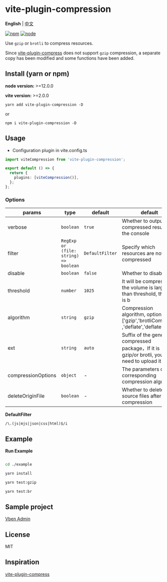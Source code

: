 # vite-plugin-compression

**English** | [中文](./README.zh_CN.md)

[![npm][npm-img]][npm-url] [![node][node-img]][node-url]

Use `gzip` or `brotli` to compress resources.

Since [vite-plugin-compress](https://github.com/alloc/vite-plugin-compress) does not support `gzip` compression, a separate copy has been modified and some functions have been added.

## Install (yarn or npm)

**node version:** >=12.0.0

**vite version:** >=2.0.0

```
yarn add vite-plugin-compression -D
```

or

```
npm i vite-plugin-compression -D
```

## Usage

- Configuration plugin in vite.config.ts

```ts
import viteCompression from 'vite-plugin-compression';

export default () => {
  return {
    plugins: [viteCompression()],
  };
};
```

### Options

| params | type | default | default |
| --- | --- | --- | --- |
| verbose | `boolean` | `true` | Whether to output the compressed result in the console |
| filter | `RegExp or (file: string) => boolean` | `DefaultFilter` | Specify which resources are not compressed |
| disable | `boolean` | `false` | Whether to disable |
| threshold | `number` | `1025` | It will be compressed if the volume is larger than threshold, the unit is b |
| algorithm | `string` | `gzip` | Compression algorithm, optional ['gzip','brotliCompress' ,'deflate','deflateRaw'] |
| ext | `string` | `auto` | Suffix of the generated compressed package，If it is gzip/or brotli, you don’t need to upload it |
| compressionOptions | `object` | - | The parameters of the corresponding compression algorithm |
| deleteOriginFile | `boolean` | - | Whether to delete source files after compression |

**DefaultFilter**

`/\.(js|mjs|json|css|html)$/i`

## Example

**Run Example**

```bash

cd ./example

yarn install

yarn test:gzip

yarn test:br

```

## Sample project

[Vben Admin](https://github.com/anncwb/vue-vben-admin)

## License

MIT

## Inspiration

[vite-plugin-compress](https://github.com/alloc/vite-plugin-compress)

[npm-img]: https://img.shields.io/npm/v/vite-plugin-compression.svg
[npm-url]: https://npmjs.com/package/vite-plugin-compression
[node-img]: https://img.shields.io/node/v/vite-plugin-compression.svg
[node-url]: https://nodejs.org/en/about/releases/
